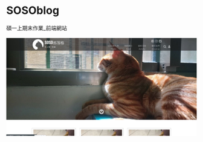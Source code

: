 # SOSOblog
碩一上期末作業_前端網站
<br>
<br>
![image](https://github.com/hank444tw/SOSOblog/blob/master/banner.JPG)
